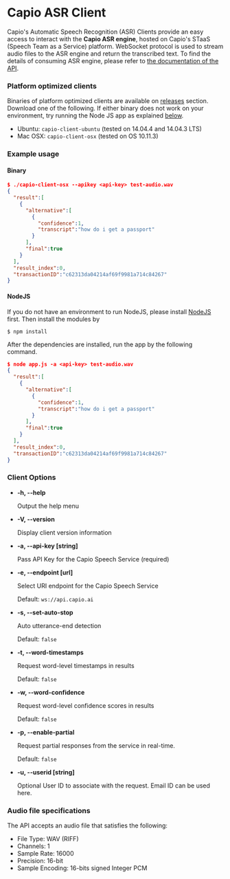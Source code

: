 # Capio ASR Client

Capio's Automatic Speech Recognition (ASR) Clients provide an easy access to interact with the  **Capio ASR engine**, hosted on Capio's STaaS (Speech Team as a Service) platform. WebSocket protocol is used to stream audio files to the ASR engine and return the transcribed text. To find the details of consuming ASR engine, please refer to [the documentation of the API](https://capio.readme.io/docs/transcription-streaming-api).

### Platform optimized clients
Binaries of platform optimized clients are available on [releases](https://github.com/capioai/NodeJS.transcription.client/releases) section. Download one of the following. If either binary does not work on your environment, try running the Node JS app as explained [below](#NodeJS).
- Ubuntu: ```capio-client-ubuntu``` (tested on 14.04.4 and 14.04.3 LTS)
- Mac OSX: ```capio-client-osx``` (tested on OS 10.11.3)

### Example usage

#### Binary

```JSON
$ ./capio-client-osx --apikey <api-key> test-audio.wav
{  
  "result":[  
    {  
      "alternative":[  
        {  
          "confidence":1,
          "transcript":"how do i get a passport"
        }
      ],
      "final":true
    }
  ],
  "result_index":0,
  "transactionID":"c62313da04214af69f9981a714c84267"
}
```


#### <a name="NodeJS"></a>NodeJS
If you do not have an environment to run NodeJS, please install [NodeJS](https://nodejs.org/en/) first. Then install the modules by
```
$ npm install
```
After the dependencies are installed, run the app by the following command.
```JSON
$ node app.js -a <api-key> test-audio.wav
{  
  "result":[  
    {  
      "alternative":[  
        {  
          "confidence":1,
          "transcript":"how do i get a passport"
        }
      ],
      "final":true
    }
  ],
  "result_index":0,
  "transactionID":"c62313da04214af69f9981a714c84267"
}
```

### Client Options
- **-h, --help**

	Output the help menu
- **-V, --version**

	Display client version information
- **-a, --api-key [string]**

	Pass API Key for the Capio Speech Service (required)
- **-e, --endpoint [url]**

	Select URI endpoint for the Capio Speech Service

	Default: ```ws://api.capio.ai```
- **-s, --set-auto-stop**

	 Auto utterance-end detection

	 Default: ```false```
- **-t, --word-timestamps**

	 Request word-level timestamps in results

	 Default: ```false```
- **-w, --word-confidence**

	 Request word-level confidence scores in results

	 Default: ```false```	 
- **-p, --enable-partial**

	Request partial responses from the service in real-time.

	Default: ```false```
- **-u, --userid [string]**

	Optional User ID to associate with the request. Email ID can be used here.

### Audio file specifications
The API accepts an audio file that satisfies the following:
- File Type: WAV (RIFF)
- Channels: 1
- Sample Rate: 16000
- Precision: 16-bit
- Sample Encoding: 16-bits signed Integer PCM
